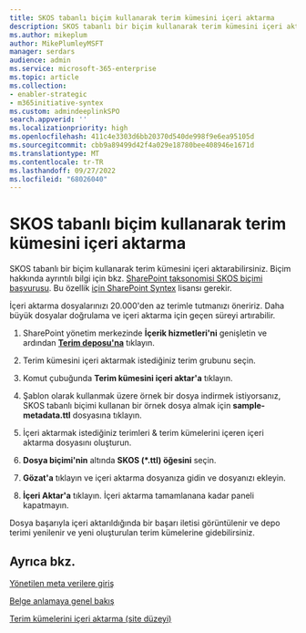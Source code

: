 ```yaml
---
title: SKOS tabanlı biçim kullanarak terim kümesini içeri aktarma
description: SKOS tabanlı bir biçim kullanarak terim kümesini içeri aktarmayı öğrenin.
ms.author: mikeplum
author: MikePlumleyMSFT
manager: serdars
audience: admin
ms.service: microsoft-365-enterprise
ms.topic: article
ms.collection:
- enabler-strategic
- m365initiative-syntex
ms.custom: admindeeplinkSPO
search.appverid: ''
ms.localizationpriority: high
ms.openlocfilehash: 411c4e3303d6bb20370d540de998f9e6ea95105d
ms.sourcegitcommit: cbb9a89499d42f4a029e18780bee408946e1671d
ms.translationtype: MT
ms.contentlocale: tr-TR
ms.lasthandoff: 09/27/2022
ms.locfileid: "68026040"
---
```

# <a name="import-a-term-set-using-a-skos-based-format"></a>SKOS tabanlı biçim kullanarak terim kümesini içeri aktarma

SKOS tabanlı bir biçim kullanarak terim kümesini içeri aktarabilirsiniz. Biçim hakkında ayrıntılı bilgi için bkz. [SharePoint taksonomisi SKOS biçimi başvurusu](skos-format-reference.md). Bu özellik [için SharePoint Syntex](index.md) lisansı gerekir.

İçeri aktarma dosyalarınızı 20.000'den az terimle tutmanızı öneririz. Daha büyük dosyalar doğrulama ve içeri aktarma için geçen süreyi artırabilir.

1. SharePoint yönetim merkezinde **İçerik hizmetleri'ni** genişletin ve ardından <a href="https://go.microsoft.com/fwlink/?linkid=2185073" target="_blank">**Terim deposu'na**</a> tıklayın.

2. Terim kümesini içeri aktarmak istediğiniz terim grubunu seçin.

3. Komut çubuğunda **Terim kümesini içeri aktar'a** tıklayın.

4. Şablon olarak kullanmak üzere örnek bir dosya indirmek istiyorsanız, SKOS tabanlı biçimi kullanan bir örnek dosya almak için **sample-metadata.ttl** dosyasına tıklayın.

5. İçeri aktarmak istediğiniz terimleri & terim kümelerini içeren içeri aktarma dosyasını oluşturun.

6. **Dosya biçimi'nin** altında **SKOS (*.ttl) öğesini** seçin.

7. **Gözat'a** tıklayın ve içeri aktarma dosyanıza gidin ve dosyanızı ekleyin.

8. **İçeri Aktar'a** tıklayın. İçeri aktarma tamamlanana kadar paneli kapatmayın.

Dosya başarıyla içeri aktarıldığında bir başarı iletisi görüntülenir ve depo terimi yenilenir ve yeni oluşturulan terim kümelerine gidebilirsiniz.

## <a name="see-also"></a>Ayrıca bkz.

[Yönetilen meta verilere giriş](/sharepoint/managed-metadata)

[Belge anlamaya genel bakış](document-understanding-overview.md)

[Terim kümelerini içeri aktarma (site düzeyi)](https://support.microsoft.com/office/168fbc86-7fce-4288-9a1f-b83fc3921c18)
